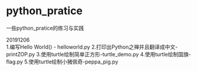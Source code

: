 # python_pratice
一些python_pratice的练习与实践

20191206  
1.编写Hello World() - helloworld.py
2.打印出Python之禅并且翻译成中文-printZOP.py
3.使用turtle绘制简单正方形-turtle_demo.py
4.使用turtle绘制国旗-flag.py
5.使用turtle绘制小猪佩奇-peppa_pig.py